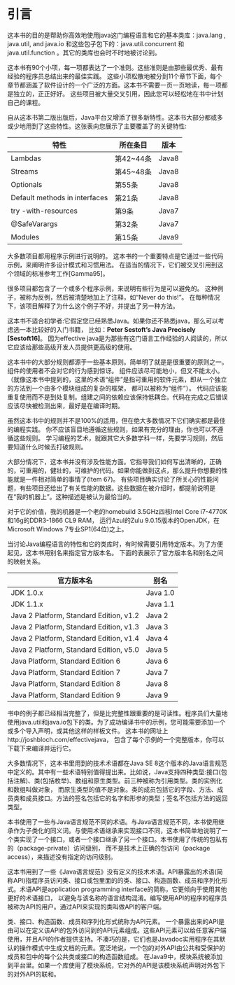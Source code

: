 # 引言
这本书的目的是帮助你高效地使用java这门编程语言和它的基本类库：java.lang ,  java.util, and java.io
和这些包子包下的：java.util.concurrent 和java.util.function 。其它的类库也会时不时地被讨论到。

这本书有90个小项，每一项都表达了一个准则。这些准则是由那些最优秀、最有经验的程序员总结出来的最佳实践。
这些小项松散地被分到11个章节下面，每个章节都涵盖了软件设计的一个广泛的方面。这本书不需要一页一页地读，每一项都是独立的，正正好好。
这些项目被大量交叉引用，因此您可以轻松地在书中计划自己的课程。

自从这本书第二版出版后，Java平台又增添了很多新特性。这本书大部分都或多或少地用到了这些特性。这张表向您展示了主要覆盖了的关键特性:

| 特性 | 所在条目 | 版本 
| - | - | -
| Lambdas | 第42~44条| Java8
| Streams | 第45~48条 | Java8
| Optionals | 第55条 | Java8
| Default methods in interfaces | 第21条 | Java8
| try -with-resources  | 第9条 | Java7
| @SafeVarargs | 第32条 | Java7
| Modules | 第15条 | Java9

大多数项目都用程序示例进行说明的。
这本书的一个重要特点是它通过一些代码示例，来阐明许多设计模式和习惯用法。
在适当的情况下，它们被交叉引用到这个领域的标准参考工作[Gamma95]。

很多项目都包含了一个或多个程序示例，来说明有些行为是可以避免的。
这种例子，被称为反例，然后被清楚地加上了注释，如“Never do this!”。
在每种情况下，该项目解释了为什么这个例子不好，并提出了另一种方法。

这本书不适合初学者:它假定您已经熟悉Java。如果你还不熟悉java，那么可以考虑选一本比较好的入门书籍，
比如：**Peter Sestoft’s Java Precisely [Sestoft16]**。
因为effective java是为那些有这门语言工作经验的人阅读的，所以它应该给那些高级开发人员提供更高级的使用。

这本书中的大部分规则都源于一些基本原则。简单明了就是是很重要的原则之一。组件的使用者不会对它的行为感到惊讶。
组件应该尽可能地小，但又不能太小。（就像这本书中提到的，这里的术语“组件”是指可重用的软件元素，即从一个独立的方法到一个由多个模块组成的复杂的框架，
都可以被称为“组件”）。
代码应该能重复使用而不是到处复制。组建之间的依赖应该保持低耦合。代码在完成之后错误应该尽快被检测出来，最好是在编译时期。

虽然这本书中的规则并不是100%的适用，但在绝大多数情况下它们确实都是最佳的编程实践。
你不应该盲目地遵循这些规则，如果有充分的理由，你也可以不遵循这些规则。
学习编程的艺术，就跟其它大多数学科一样，先要学习规则，然后要知道什么时候去打破规则。

大部分情况下，这本书并没有涉及性能方面。它指导我们如何写出清晰的，正确的，可重用的，健壮的，可维护的代码。如果你能做到这点，那么提升你想要的性能就是一件相对简单的事情了(Item 67)。
有些项目确实讨论了所关心的性能问题，有些项目还给出了有关性能的数据。这些数据在被介绍时，都提前说明是在“我的机器上”。这种描述是被认为最恰当的。

对于它的价值，我的机器是一个老的homebuild 3.5GHz四核Intel Core i7-4770K和16g的DDR3-1866 CL9 RAM，
运行Azul的Zulu 9.0.15版本的OpenJDK，在Microsoft Windows 7专业SP1(64位)之上。

当讨论Java编程语言的特性和它的类库时，有时候需要引用特定版本。为了方便起见，这本书用别名来指定官方版本名。
下面的表展示了官方版本名和别名之间的映射关系。

| 官方版本名 | 别名 
| - | - 
|JDK 1.0.x                                 |Java 1.0
|JDK 1.1.x                                 |Java 1.1 
|Java 2 Platform, Standard Edition, v1.2   |Java 2
|Java 2 Platform, Standard Edition, v1.3   |Java 3
|Java 2 Platform, Standard Edition, v1.4   |Java 4
|Java 2 Platform, Standard Edition, v5.0   |Java 5
|Java Platform, Standard Edition 6         |Java 6
|Java Platform, Standard Edition 7         |Java 7
|Java Platform, Standard Edition 8         |Java 8
|Java Platform, Standard Edition 9         |Java 9

书中的例子都已经相当完整了，但是比完整性跟重要的是可读性。程序员们大量地使用java.util和java.io包下的类。为了成功编译书中的示例，您可能需要添加一个或多个导入声明，或其他这样的样板文件。
这本书的网址上http://joshbloch.com/effectivejava， 包含了每个示例的一个完整版本，你可以下载下来编译并运行它。

大多数情况下，这本书里用到的技术术语都在Java SE 8这个版本的Java语言规范中定义的。其中有一些术语特别值得提出来。比如说，Java支持四种类型:接口(包括注解)、类(包括枚举)、数组和原生类型。前三种被称为引用类型。类的实例化和数组叫做对象，
而原生类型的值不是对象。类的成员包括它的字段、方法、成员类和成员接口。方法的签名包括它的名字和形参的类型；签名不包括方法的返回类型。

本书使用了一些与Java语言规范不同的术语。与Java语言规范不同，本书使用继承作为子类化的同义词。与使用术语继承来实现接口不同，这本书简单地说明了一个类实现了一个接口，或者一个接口继承了另一个接口。本书使用了传统的包私有的（package-private）访问级别，
而不是技术上正确的包访问（package access），来描述没有指定的访问级别。

这本书用到了一些《Java语言规范》没有定义的技术术语。API暴露出的术语(简称API)指程序员访问类、接口或包里面的的类、接口、构造函数、成员和序列化形式。术语API是application programming interface的简称，它更倾向于使用其他更好的术语接口，
以避免与该名称的语言结构混淆。编写使用API的程序的程序员被称为API的用户。通过API来实现的类叫做API的客户端。

类、接口、构造函数、成员和序列化形式统称为API元素。
一个暴露出来的API是由可以在定义该API的包外访问到的API元素组成。这些API元素可以给任意客户端使用，并且API的作者提供支持。不凑巧的是，它们也是Javadoc实用程序在其默认的操作模式中生成文档的元素。宽泛地说，一个包的对外API由公共和受保护的成员和包中的每个公共类或接口的构造函数组成。
在Java9中，模块系统被添加到平台里。如果一个库使用了模块系统，它对外的API是该模块系统声明对外包下的对外API的联和。
